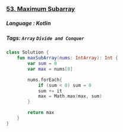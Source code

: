 ### [53. Maximum Subarray](https://leetcode.com/problems/maximum-subarray/?envType=study-plan&id=data-structure-i)

##### Language : Kotlin

##### Tags: `Array` `Divide and Conquer`

```kotlin
class Solution {
    fun maxSubArray(nums: IntArray): Int {
        var sum = 0
        var max = nums[0]

        nums.forEach{
            if (sum < 0) sum = 0
            sum += it
            max = Math.max(max, sum)
        }

        return max
    }
}
```

